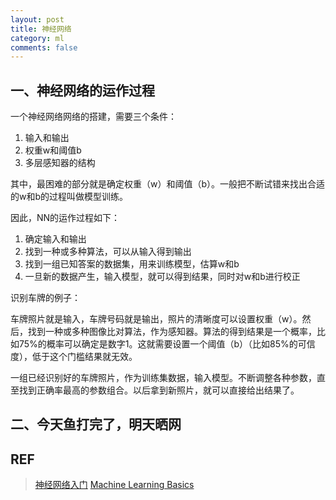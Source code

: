 ```yaml
---
layout: post
title: 神经网络
category: ml
comments: false
---
```

## 一、神经网络的运作过程
一个神经网络网络的搭建，需要三个条件：

1. 输入和输出
2. 权重w和阈值b
3. 多层感知器的结构

其中，最困难的部分就是确定权重（w）和阈值（b）。一般把不断试错来找出合适的w和b的过程叫做模型训练。

因此，NN的运作过程如下：

1. 确定输入和输出
2. 找到一种或多种算法，可以从输入得到输出
3. 找到一组已知答案的数据集，用来训练模型，估算w和b
4. 一旦新的数据产生，输入模型，就可以得到结果，同时对w和b进行校正

识别车牌的例子：

车牌照片就是输入，车牌号码就是输出，照片的清晰度可以设置权重（w）。然后，找到一种或多种图像比对算法，作为感知器。算法的得到结果是一个概率，比如75%的概率可以确定是数字1。这就需要设置一个阈值（b）（比如85%的可信度），低于这个门槛结果就无效。

一组已经识别好的车牌照片，作为训练集数据，输入模型。不断调整各种参数，直至找到正确率最高的参数组合。以后拿到新照片，就可以直接给出结果了。

## 二、今天鱼打完了，明天晒网

## REF
> [神经网络入门](http://www.ruanyifeng.com/blog/2017/07/neural-network.html)
> [Machine Learning Basics](http://www.deeplearningbook.org/contents/ml.html)